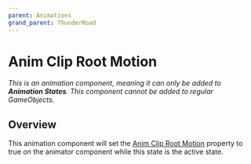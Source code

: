 ```yaml
---
parent: Animations
grand_parent: ThunderRoad
---
```

# Anim Clip Root Motion
*This is an animation component, meaning it can only be added to **Animation States**. This component cannot be added to regular GameObjects.*

## Overview

This animation component will set the [Anim Clip Root Motion](https://docs.unity3d.com/ScriptReference/Animator-applyRootMotion.html) property to true on the animator component while this state is the active state.


